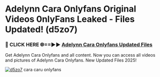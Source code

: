 # Adelynn Cara Onlyfans Original Videos 0nlyFans Leaked - Files Updated! (d5zo7)

<h3>🔴 CLICK HERE 🌐==►► <a href="https://tinyurl.com/2jnfzry5" rel="nofollow">Adelynn Cara Onlyfans Updated Files</a></h3>

Get Adelynn Cara Onlyfans and all content. Now you can access all videos and pictures of Adelynn Cara Onlyfans. New Updated Files 2025!

[![d5zo7](https://i.imgur.com/GyGTBgg.gif)](https://tinyurl.com/2jnfzry5)
cara caru onlyfans
